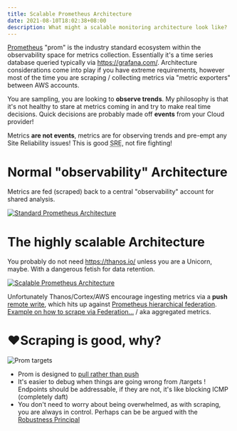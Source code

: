 ```yaml
---
title: Scalable Prometheus Architecture
date: 2021-08-10T18:02:38+08:00
description: What might a scalable monitoring architecture look like?
---
```


[Prometheus](https://prometheus.io/) "prom" is the industry standard ecosystem within
the observability space for metrics collection. Essentially it's a time series
database queried typically via <https://grafana.com/>. Architecture
considerations come into play if you have extreme requirements, however most of
the time you are scraping / collecting metrics via "metric exporters" between
AWS accounts.

You are sampling, you are looking to **observe trends**. My philosophy is that
it's not healthy to stare at metrics coming in and try to make real time
decisions. Quick decisions are probably made off **events** from your Cloud provider!

Metrics **are not events**, metrics are for observing trends and pre-empt any
Site Reliability issues! This is good <abbr title="Site Reliablity
Engieering">SRE</abbr>, not fire fighting!

# Normal "observability" Architecture

Metrics are fed (scraped) back to a central "observability" account for shared analysis.

<a href="https://excalidraw.com/#json=6682998946660352,FzHJccXZegxPIFJ-XOH3lQ">
<img alt="Standard Prometheus Architecture" src="https://s.natalian.org/2021-08-11/standard.svg">
</a>

# The highly scalable Architecture

You probably do not need https://thanos.io/ unless you are a Unicorn, maybe.
With a dangerous fetish for data retention.

<a href="https://excalidraw.com/#json=5031494363906048,xfbeeWO2VqTl1LuTnnMXdQ">
<img alt="Scalable Prometheus Architecture" src="https://s.natalian.org/2021-08-11/extreme.svg">
</a>

Unfortunately Thanos/Cortex/AWS encourage ingesting metrics via a **push** [remote
write](https://docs.aws.amazon.com/prometheus/latest/userguide/AMP-onboard-ingest-metrics.html),
which hits up against [Prometheus hierarchical
federation](https://prometheus.io/docs/prometheus/latest/federation/#hierarchical-federation). [Example on how to scrape via Federation...](https://github.com/kaihendry/debugprom#how-to-federate-particular-metrics) / aka aggregated metrics.

# ❤️Scraping is good, why?

<img src="https://s.natalian.org/2021-08-12/prom-scrape.png" alt="Prom targets">

* Prom is designed to [pull rather than push](https://prometheus.io/docs/introduction/faq/#why-do-you-pull-rather-than-push)
* It's easier to debug when things are going wrong from /targets ! Endpoints should be addressable, if they are not, it's like blocking ICMP (completely daft)
* You don't need to worry about being overwhelmed, as with scraping, you are always in control. Perhaps can be be argued with the [Robustness Principal](https://en.wikipedia.org/wiki/Robustness_principle)
